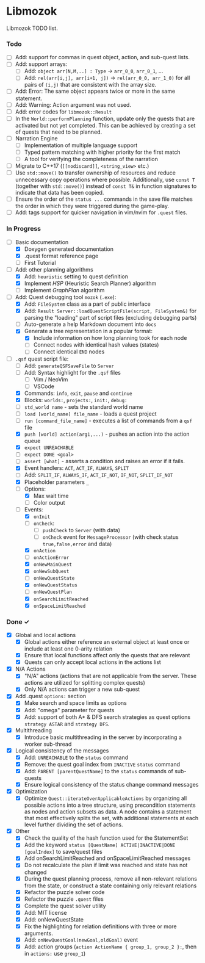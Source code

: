 # Libmozok

Libmozok TODO list.

### Todo

- [ ] Add: support for commas in quest object, action, and sub-quest lists.
- [ ] Add: support arrays:
    - [ ] Add: `object arr[N,M,..] : Type` -> `arr_0_0`, `arr_0_1`, ...
    - [ ] Add: `rel(arr[i,j], arr[i+1, j])` -> `rel(arr_0_0, arr_1_0)` for all pairs of `(i,j)` that are consistent with the array size.
- [ ] Add: Error: The same object appears twice or more in the same statement.
- [ ] Add: Warning: Action argument was not used.
- [ ] Add: error codes for `libmozok::Result`
- [ ] In the `World::performPlanning` function, update only the quests that are activated but not yet completed. This can be achieved by creating a set of quests that need to be planned.
- [ ] Narration Engine
    - [ ] Implementation of multiple language support
    - [ ] Typed pattern matching with higher priority for the first match
    - [ ] A tool for verifying the completeness of the narration
- [ ] Migrate to C++17 (`[[nodiscard]]`, `<string_view>` etc.)
- [ ] Use `std::move()` to transfer ownership of resources and reduce unnecessary copy operations where possible. Additionally, use `const T` (together with `std::move()`) instead of `const T&` in function signatures to indicate that data has been copied.
- [ ] Ensure the order of the `status ...` commands in the save file matches the order in which they were triggered during the game-play.
- [ ] Add: tags support for quicker navigation in vim/nvim for `.quest` files.
    
### In Progress

- [ ] Basic documentation
    - [x] Doxygen generated documentation
    - [x] .quest format reference page
    - [ ] First Tutorial
- [ ] Add: other planning algorithms
    - [x] Add: `heuristic` setting to quest definition
    - [x] Implement *HSP* (Heuristic Search Planner) algorithm
    - [ ] Implement *GraphPlan* algorithm
- [ ] Add: Quest debugging tool `mozok` (`.exe`):
    - [x] Add: `FileSystem` class as a part of public interface
    - [x] Add: `Result Server::loadQuestScriptFile(script, FileSystem&)` for parsing the "loading" part of script files (excluding debugging parts)
    - [ ] Auto-generate a help Markdown document into `docs`
    - [x] Generate a tree representation in a popular format: 
        - [x] Include information on how long planning took for each node
        - [ ] Connect nodes with identical hash values (states)
        - [ ] Connect identical `END` nodes
- [ ] `.qsf` quest script file:
    - [ ] Add: `generateQSFSaveFile` to `Server`
    - [ ] Add: Syntax highlight for the `.qsf` files
        - [ ] Vim / NeoVim
        - [ ] VSCode
    - [x] Commands: `info`, `exit`, `pause` and `continue`
    - [x] Blocks: `worlds:`, `projects:`, `init:`, `debug:`
    - [ ] `std_world name` - sets the standard world name
    - [ ] `load [world_name] file_name` - loads a quest project
    - [ ] `run [command_file_name]` - executes a list of commands from a `qsf` file
    - [x] `push [world] action(arg1,...)` - pushes an action into the action queue
    - [x] `expect UNREACHABLE`
    - [ ] `expect DONE <goal>`
    - [ ] `assert [what]` - asserts a condition and raises an error if it fails.
    - [x] Event handlers: `ACT`, `ACT_IF`, `ALWAYS`, `SPLIT`
    - [ ] Add: `SPLIT_IF`, `ALWAYS_IF`, `ACT_IF_NOT`, `IF_NOT`, `SPLIT_IF_NOT`
    - [x] Placeholder parameters `_`
    - [ ] Options:
        - [x] Max wait time
        - [ ] Color output
    - [ ] Events:
        - [x] `onInit`
        - [ ] `onCheck`:
            - [ ] `pushCheck` to `Server` (with data)
            - [ ] `onCheck` event for `MessageProcessor` (with check status `true,false,error` and data)
        - [x] `onAction`
        - [ ] `onActionError`
        - [x] `onNewMainQuest`
        - [x] `onNewSubQuest`
        - [ ] `onNewQuestState`
        - [x] `onNewQuestStatus`
        - [ ] `onNewQuestPlan`
        - [x] `onSearchLimitReached`
        - [x] `onSpaceLimitReached`

### Done ✓

- [x] Global and local actions
    - [x] Global actions either reference an external object at least once or include at least one 0-arity relation
    - [x] Ensure that local functions affect only the quests that are relevant
    - [x] Quests can only accept local actions in the actions list

- [x] N/A Actions
    - [x] "N/A" actions (actions that are not applicable from the server. These actions are utilized for splitting complex quests)
    - [x] Only N/A actions can trigger a new sub-quest

- [x] Add .quest `options:` section
    - [x] Make search and space limits as options
    - [x] Add: "omega" parameter for quests
    - [x] Add: support of both A* & DFS search strategies as quest options `strategy ASTAR` and `strategy DFS`.

- [x] Multithreading
    - [x] Introduce basic multithreading in the server by incorporating a worker sub-thread

- [x] Logical consistency of the messages
    - [x] Add: `UNREACHABLE` to the `status` command
    - [x] Remove: the quest goal index from `INACTIVE` `status` command
    - [x] Add: `PARENT [parentQuestName]` to the `status` commands of sub-quests
    - [x] Ensure logical consistency of the status change command messages

- [x] Optimization
    - [x] Optimize `Quest::iterateOverApplicableActions` by organizing all possible actions into a tree structure, using precondition statements as nodes and action subsets as data. A node contains a statement that most effectively splits the set, with additional statements at each level further dividing the set of actions.

- [x] Other
    - [x] Check the quality of the hash function used for the StatementSet
    - [x] Add the keyword `status [QuestName] ACTIVE|INACTIVE|DONE [goalIndex]` to save/quest files
    - [x] Add onSearchLimitReached and onSpaceLimitReached messages
    - [x] Do not recalculate the plan if limit was reached and state has not changed
    - [x] During the quest planning process, remove all non-relevant relations from the state, or construct a state containing only relevant relations
    - [x] Refactor the puzzle solver code
    - [x] Refactor the puzzle `.quest` files
    - [x] Complete the quest solver utility
    - [x] Add: MIT license
    - [x] Add: onNewQuestState
    - [x] Fix the highlighting for relation definitions with three or more arguments.
    - [x] Add: `onNewQuestGoal(newGoal,oldGoal)` event
    - [x] Add: action groups (`action ActionName { group_1, group_2 }:`, then in `actions:` use `group_1`)
